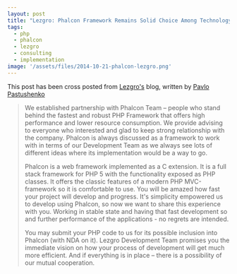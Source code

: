 ```yaml
---
layout: post
title: "Lezgro: Phalcon Framework Remains Solid Choice Among Technology Stack We Work With!"
tags: 
  - php
  - phalcon
  - lezgro
  - consulting
  - implementation
image: '/assets/files/2014-10-21-phalcon-lezgro.png'
---
```

This post has been cross posted from [Lezgro's](http://lezgro.com/phalcon-framework-for-superior-development/) blog, written by [Pavlo Pastushenko](http://lezgro.com/author/ppas/ "Posts by Pavlo Pastushenko")

<!--more-->
> We established partnership with Phalcon Team – people who stand behind the fastest and robust PHP Framework that offers high performance and lower resource consumption. We provide advising to everyone who interested and glad to keep strong relationship with the company. Phalcon is always discussed as a framework to work with in terms of our Development Team as we always see lots of different ideas where its implementation would be a way to go.
> 
> Phalcon is a web framework implemented as a C extension. It is a full stack framework for PHP 5 with the functionality exposed as PHP classes. It offers the classic features of a modern PHP MVC-framework so it is comfortable to use. You will be amazed how fast your project will develop and progress. It's simplicity empowered us to develop using Phalcon, so now we want to share this experience with you. Working in stable state and having that fast development so and further performance of the applications - no regrets are intended.
> 
> You may submit your PHP code to us for its possible inclusion into Phalcon (with NDA on it). Lezgro Development Team promises you the immediate vision on how your process of development will get much more efficient. And if everything is in place – there is a possibility of our mutual cooperation.
